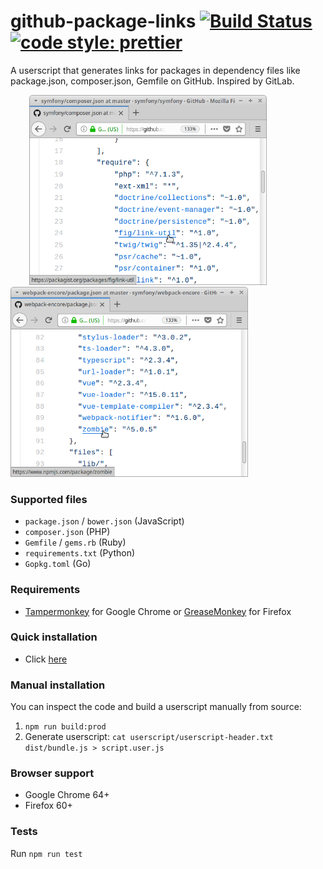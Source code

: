 # github-package-links [![Build Status](https://travis-ci.org/kubk/github-package-links.svg?branch=master)](https://travis-ci.org/kubk/github-package-links)  [![code style: prettier](https://img.shields.io/badge/code_style-prettier-ff69b4.svg?style=flat-square)](https://github.com/prettier/prettier)

A userscript that generates links for packages in dependency files like package.json, composer.json, Gemfile on GitHub. Inspired by GitLab.

<img src="https://github.com/kubk/github-package-links/raw/master/dist/1s.png" width="380" height="304" hspace="30"> <img src="https://github.com/kubk/github-package-links/raw/master/dist/2s.png" width="380" height="304">

### Supported files
- `package.json` / `bower.json` (JavaScript)
- `composer.json` (PHP)
- `Gemfile` / `gems.rb` (Ruby)
- `requirements.txt` (Python)
- `Gopkg.toml` (Go)

### Requirements
- [Tampermonkey](https://chrome.google.com/webstore/detail/tampermonkey/dhdgffkkebhmkfjojejmpbldmpobfkfo?hl=en) for Google Chrome or [GreaseMonkey](https://addons.mozilla.org/en-US/firefox/addon/greasemonkey/) for Firefox

### Quick installation
- Click [here](https://github.com/kubk/github-package-links/raw/build/script.user.js)

### Manual installation
You can inspect the code and build a userscript manually from source:
1. `npm run build:prod`
2. Generate userscript: `cat userscript/userscript-header.txt dist/bundle.js > script.user.js`

### Browser support
- Google Chrome 64+
- Firefox 60+

### Tests
Run `npm run test`
